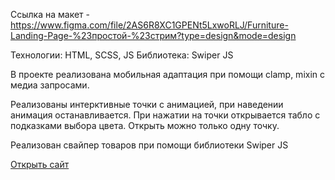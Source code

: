  Ссылка на макет - https://www.figma.com/file/2AS6R8XC1GPENt5LxwoRLJ/Furniture-Landing-Page-%23простой-%23стрим?type=design&mode=design

 Технологии: HTML, SCSS, JS
 Библиотека: Swiper JS

 В проекте реализована мобильная адаптация при помощи clamp, mixin с медиа запросами.

 Реализованы интерктивные точки с анимацией, при наведении анимация останавливается. При нажатии на точки открывается табло с подказками выбора цвета. Открыть можно только одну точку.

 Реализован свайпер товаров при помощи библиотеки Swiper JS



[Открыть сайт](https://votinova.github.io/Panto/#!)
